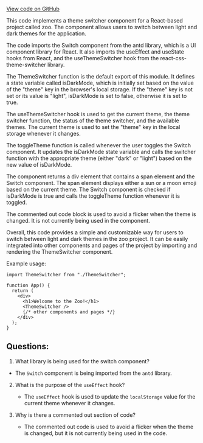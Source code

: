 [View code on GitHub](zoo-labs/zoo/blob/master/lab/src/components/ThemeSwitch.jsx)

This code implements a theme switcher component for a React-based project called zoo. The component allows users to switch between light and dark themes for the application. 

The code imports the Switch component from the antd library, which is a UI component library for React. It also imports the useEffect and useState hooks from React, and the useThemeSwitcher hook from the react-css-theme-switcher library. 

The ThemeSwitcher function is the default export of this module. It defines a state variable called isDarkMode, which is initially set based on the value of the "theme" key in the browser's local storage. If the "theme" key is not set or its value is "light", isDarkMode is set to false, otherwise it is set to true. 

The useThemeSwitcher hook is used to get the current theme, the theme switcher function, the status of the theme switcher, and the available themes. The current theme is used to set the "theme" key in the local storage whenever it changes. 

The toggleTheme function is called whenever the user toggles the Switch component. It updates the isDarkMode state variable and calls the switcher function with the appropriate theme (either "dark" or "light") based on the new value of isDarkMode. 

The component returns a div element that contains a span element and the Switch component. The span element displays either a sun or a moon emoji based on the current theme. The Switch component is checked if isDarkMode is true and calls the toggleTheme function whenever it is toggled. 

The commented out code block is used to avoid a flicker when the theme is changed. It is not currently being used in the component. 

Overall, this code provides a simple and customizable way for users to switch between light and dark themes in the zoo project. It can be easily integrated into other components and pages of the project by importing and rendering the ThemeSwitcher component. 

Example usage:

```
import ThemeSwitcher from "./ThemeSwitcher";

function App() {
  return (
    <div>
      <h1>Welcome to the Zoo!</h1>
      <ThemeSwitcher />
      {/* other components and pages */}
    </div>
  );
}
```
## Questions: 
 1. What library is being used for the switch component?
   - The `Switch` component is being imported from the `antd` library.
   
2. What is the purpose of the `useEffect` hook?
   - The `useEffect` hook is used to update the `localStorage` value for the current theme whenever it changes.

3. Why is there a commented out section of code?
   - The commented out code is used to avoid a flicker when the theme is changed, but it is not currently being used in the code.